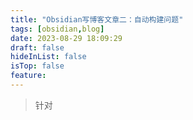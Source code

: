 ```yaml
---
title: "Obsidian写博客文章二：自动构建问题"
tags: [obsidian,blog]
date: 2023-08-29 18:09:29
draft: false
hideInList: false
isTop: false
feature:
---
```


> 针对